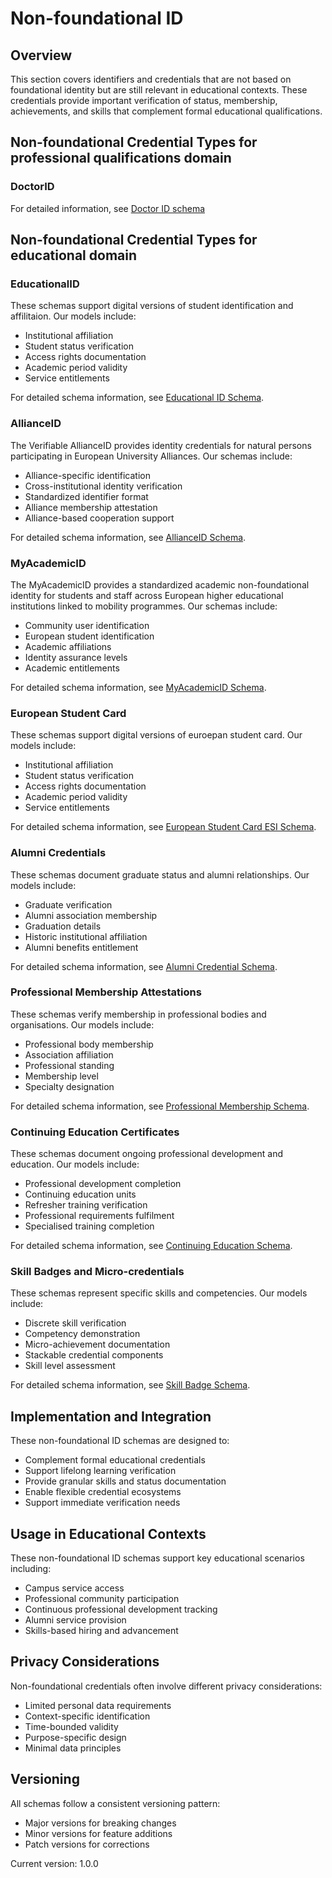 # Non-foundational ID

## Overview

This section covers identifiers and credentials that are not based on foundational identity but are still relevant in educational contexts. These credentials provide important verification of status, membership, achievements, and skills that complement formal educational qualifications.


## Non-foundational Credential Types for professional qualifications domain

### DoctorID

For detailed information, see [Doctor ID schema](./doctor-id-schema.md)

## Non-foundational Credential Types for educational domain

### EducationalID

These schemas support digital versions of student identification and affilitaion. Our models include:

- Institutional affiliation
- Student status verification
- Access rights documentation
- Academic period validity
- Service entitlements

For detailed schema information, see [Educational ID Schema](./educational-id-schema.md).

### AllianceID
The Verifiable AllianceID provides identity credentials for natural persons participating in European University Alliances. Our schemas include:

- Alliance-specific identification
- Cross-institutional identity verification
- Standardized identifier format
- Alliance membership attestation
- Alliance-based cooperation support

For detailed schema information, see [AllianceID Schema](./allianceid-schema.md).

### MyAcademicID

The MyAcademicID provides a standardized academic non-foundational identity for students and staff across European higher educational institutions linked to mobility programmes. Our schemas include:

- Community user identification
- European student identification
- Academic affiliations
- Identity assurance levels
- Academic entitlements

For detailed schema information, see [MyAcademicID Schema](./myacademicid-schema.md).

### European Student Card

These schemas support digital versions of euroepan student card. Our models include:

- Institutional affiliation
- Student status verification
- Access rights documentation
- Academic period validity
- Service entitlements

For detailed schema information, see [European Student Card ESI Schema](./esi-schema.md).

### Alumni Credentials

These schemas document graduate status and alumni relationships. Our models include:

- Graduate verification
- Alumni association membership
- Graduation details
- Historic institutional affiliation
- Alumni benefits entitlement

For detailed schema information, see [Alumni Credential Schema](./alumni-credential-schema.md).

### Professional Membership Attestations

These schemas verify membership in professional bodies and organisations. Our models include:

- Professional body membership
- Association affiliation
- Professional standing
- Membership level
- Specialty designation

For detailed schema information, see [Professional Membership Schema](./professional-membership-schema.md).

### Continuing Education Certificates

These schemas document ongoing professional development and education. Our models include:

- Professional development completion
- Continuing education units
- Refresher training verification
- Professional requirements fulfilment
- Specialised training completion

For detailed schema information, see [Continuing Education Schema](./continuing-education-schema.md).

### Skill Badges and Micro-credentials

These schemas represent specific skills and competencies. Our models include:

- Discrete skill verification
- Competency demonstration
- Micro-achievement documentation
- Stackable credential components
- Skill level assessment

For detailed schema information, see [Skill Badge Schema](./skill-badge-schema.md).

## Implementation and Integration

These non-foundational ID schemas are designed to:

- Complement formal educational credentials
- Support lifelong learning verification
- Provide granular skills and status documentation
- Enable flexible credential ecosystems
- Support immediate verification needs

## Usage in Educational Contexts

These non-foundational ID schemas support key educational scenarios including:

- Campus service access
- Professional community participation
- Continuous professional development tracking
- Alumni service provision
- Skills-based hiring and advancement

## Privacy Considerations

Non-foundational credentials often involve different privacy considerations:

- Limited personal data requirements
- Context-specific identification
- Time-bounded validity
- Purpose-specific design
- Minimal data principles

## Versioning

All schemas follow a consistent versioning pattern:
- Major versions for breaking changes
- Minor versions for feature additions
- Patch versions for corrections

Current version: 1.0.0
